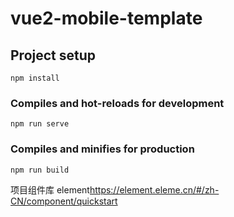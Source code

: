 # vue2-mobile-template

## Project setup
```
npm install
```

### Compiles and hot-reloads for development
```
npm run serve
```

### Compiles and minifies for production
```
npm run build
```

项目组件库 element<https://element.eleme.cn/#/zh-CN/component/quickstart>
